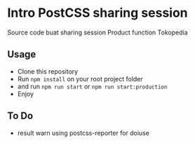 # Intro PostCSS sharing session
Source code buat sharing session Product function Tokopedia

## Usage
- Clone this repository
- Run `npm install` on your root project folder
- and run `npm run start` or `npm run start:production`
- Enjoy

## To Do
- result warn using postcss-reporter for doiuse
